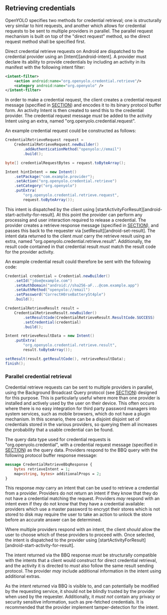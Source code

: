 ## Retrieving credentials

OpenYOLO specifies two methods for credential retrieval; one is structurally
very similar to hint requests, and another which allows for credential
requests to be sent to multiple providers in parallel. The parallel request
mechanism is built on top of the "direct request" method, so the direct
request method shall be specified first.

Direct credential retrieve requests on Android are dispatched to the credential
provider using an [Intent][android-intent]. A provider must declare its ability
to provide credentials by including an activity in its manifest with the
following intent filter:

```xml
<intent-filter>
    <action android:name="org.openyolo.credential.retrieve"/>
    <category android:name="org.openyolo" />
</intent-filter>
```

In order to make a credential request, the client creates a credential request
message (specified in [SECTION](#credential-request-message)) and encodes it to
its binary protocol buffer form. An activity Intent is then created to send
this to the credential provider. The credential request message _must_ be added
to  the activity Intent using an extra, named "org.openyolo.credential.request".

An example credential request could be constructed as follows:

```java
CredentialRetrieveRequest request =
    CredentialRetrieveRequest.newBuilder()
        .addAuthenticationMethod("openyolo://email")
        .build();

byte[] credentialRequestBytes = request.toByteArray();

Intent hintIntent = new Intent()
    .setPackage("com.example.provider");
    .setAction("org.openyolo.credential.retrieve")
    .setCategory("org.openyolo")
    .putExtra(
        "org.openyolo.credential.retrieve.request",
        request.toByteArray());
```

This intent is dispatched by the client using
[startActivityForResult][android-start-activity-for-result]. At this point the
provider can perform any processing and user interaction required to
release a credential. The provider creates a retrieve response message
(specified in [SECTION](#credential-response-message)), and passes this back to
the requester via [setResult][android-set-result]. The intent data returned to
the client _must_ carry the retrieve result using an extra, named
"org.openyolo.credential.retrieve.result". Additionally, the result code
contained in that credential result _must_ match the result code for the
provider activity.

An example credential result could therefore be sent with the following code:

```java
Credential credential = Credential.newBuilder()
    .setId("jdoe@example.com")
    .setAuthDomain("android://sha256-aF...@com.example.app")
    .setAuthMethod("openyolo://email")
    .setPassword("CorrectH0rseBatterySt4ple")
    .build();

CredentialRetrieveResult result =
    CredentialRetrieveResult.newBuilder()
        .setResultCode(CredentialRetrieveResult.ResultCode.SUCCESS)
        .setCredential(credential)
        .build();

Intent retrieveResultData = new Intent()
    .putExtra(
        "org.openyolo.credential.retrieve.result",
        result.toByteArray());

setResult(result.getResultCode(), retrieveResultData);
finish();
```

### Parallel credential retrieval

Credential retrieve requests can be sent to multiple providers in parallel,
using the Background Broadcast Query protocol (see [SECTION](#the-background-broadcast-query-protocol-bbq)) designed for this purpose.
This is particularly useful where more than one provider is installed and
actively used by the user on their device. This often occurs where there is no
easy integration for third party password managers into system services, such
as mobile browsers, which do not have a plugin mechanism. In this scenario,
there can be a disjoint disjoint set of credentials stored in the various
providers, so querying them all increases the probability that a usable
credential can be found.

The query data type used for credential requests is "org.openyolo.credential",
with a credential request message (specified in
[SECTION](#credential-request-message)) as the query data. Providers respond to the BBQ query with the following protocol buffer response message:

```protobuf
message CredentialRetrieveBbqResponse {
    bytes retrieveIntent = 1;
    map<string, bytes> additionalProps = 2;
}
```

This response _may_ carry an intent that can be used to retrieve a
credential from a provider. Providers do not return an intent if they know that
they do not have a credential matching the request. Providers _may_ respond
with an intent even if they do not know that they have a credential available:
providers which use a master password to encrypt their stores which is not
stored to disk may require the user to take an action to unlock the store
before an accurate answer can be determined.

Where multiple providers respond with an intent, the client _should_ allow
the user to choose which of these providers to proceed with. Once selected,
the intent is dispatched to the provider using
[startActivityForResult][android-start-activity-for-result].

The intent returned via the BBQ response _must_ be structurally compatible
with the intents that a client would construct for direct credential
retrieval, and the activity it is directed to _must_ also follow the same
result sending protocol. The provider _may_ include additional information in
the intent using additional extras.

As the intent returned via BBQ is visible to, and can potentially be modified
by the requesting service, it should not be blindly trusted by the provider
when used by the requester. Additionally, it _must not_ contain any privacy or
security sensitive information, such as pre-fetched credentials. It is
recommended that the provider implement tamper-detection for the intent.
